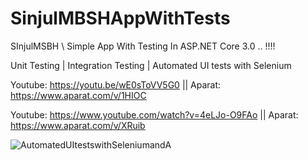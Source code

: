 # SinjulMBSHAppWithTests
SInjulMSBH \\ Simple App With Testing In ASP.NET Core 3.0 .. !!!!

Unit Testing | Integration Testing | Automated UI tests with Selenium 

Youtube: https://youtu.be/wE0sToVV5G0 || Aparat: https://www.aparat.com/v/1HIOC

Youtube: https://www.youtube.com/watch?v=4eLJo-O9FAo || Aparat: https://www.aparat.com/v/XRuib

![AutomatedUItestswithSeleniumandA](https://8pic.ir/uploads/AutomatedUItestswithSeleniumandA.gif)


